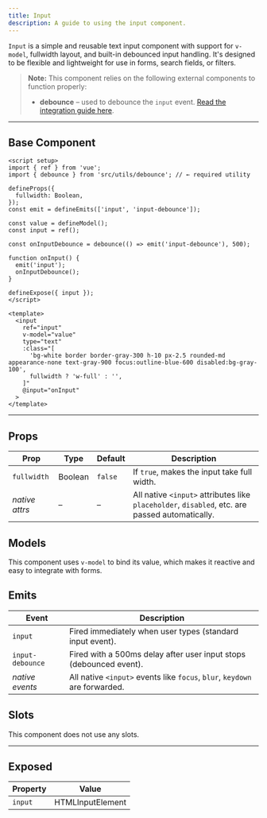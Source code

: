 ```yaml
---
title: Input  
description: A guide to using the input component.
---
```


`Input` is a simple and reusable text input component with support for `v-model`, fullwidth layout, and built-in debounced input handling. It's designed to be flexible and lightweight for use in forms, search fields, or filters.

> **Note:** This component relies on the following external components to function properly:
> * **debounce** – used to debounce the `input` event. [Read the integration guide here](/utils/debounce).

---

## Base Component

```vue
<script setup>
import { ref } from 'vue';
import { debounce } from 'src/utils/debounce'; // ← required utility

defineProps({
  fullwidth: Boolean,
});
const emit = defineEmits(['input', 'input-debounce']);

const value = defineModel();
const input = ref();

const onInputDebounce = debounce(() => emit('input-debounce'), 500);

function onInput() {
  emit('input');
  onInputDebounce();
}

defineExpose({ input });
</script>

<template>
  <input
    ref="input"
    v-model="value"
    type="text"
    :class="[
      'bg-white border border-gray-300 h-10 px-2.5 rounded-md appearance-none text-gray-900 focus:outline-blue-600 disabled:bg-gray-100',
      fullwidth ? 'w-full' : '',
    ]"
    @input="onInput"
  >
</template>
```

---

## Props

| Prop           | Type    | Default | Description                                                                                    |
| -------------- | ------- | ------- | ---------------------------------------------------------------------------------------------- |
| `fullwidth`    | Boolean | `false` | If `true`, makes the input take full width.                                                    |
| *native attrs* | –       | –       | All native `<input>` attributes like `placeholder`, `disabled`, etc. are passed automatically. |

## Models

This component uses `v-model` to bind its value, which makes it reactive and easy to integrate with forms.

## Emits

| Event            | Description                                                                |
| ---------------- | -------------------------------------------------------------------------- |
| `input`          | Fired immediately when user types (standard input event).                  |
| `input-debounce` | Fired with a 500ms delay after user input stops (debounced event).         |
| *native events*  | All native `<input>` events like `focus`, `blur`, `keydown` are forwarded. |

## Slots

This component does not use any slots.

---

## Exposed

| Property | Value        |
| ------------ | ---------------- |
| `input`      | HTMLInputElement |
